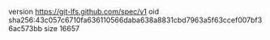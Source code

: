 version https://git-lfs.github.com/spec/v1
oid sha256:43c057c6710fa636110566daba638a8831cbd7963a5f63ccef007bf36ac573bb
size 16657
